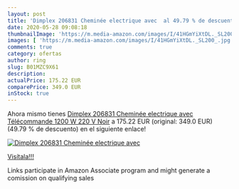 ```yaml
---
layout: post
title: 'Dimplex 206831 Cheminée electrique avec  al 49.79 % de descuento'
date: 2020-05-28 09:08:18
thumbnailImage: 'https://m.media-amazon.com/images/I/41HGmYiXtDL._SL200_.jpg'
images: [ 'https://m.media-amazon.com/images/I/41HGmYiXtDL._SL200_.jpg' ]
comments: true
category: ofertas
author: ring
slug: B01MZC9X61
description:
actualPrice: 175.22 EUR
comparePrice: 349.0 EUR
inStock: true
---
```


Ahora mismo tienes [Dimplex 206831 Cheminée electrique avec Télécommande  1200 W  220 V  Noir](https://www.amazon.fr/dp/B01MZC9X61/?tag=tolees0d-21) a 175.22 EUR (original: 349.0 EUR) (49.79 %  de descuento) en el siguiente enlace!

[![Dimplex 206831 Cheminée electrique avec ](https://m.media-amazon.com/images/I/41HGmYiXtDL._SL200_.jpg)](https://www.amazon.fr/dp/B01MZC9X61/?tag=tolees0d-21)

[Visítala!!!](https://www.amazon.fr/dp/B01MZC9X61/?tag=tolees0d-21)

Links participate in Amazon Associate program and might generate a comission on qualifying sales
